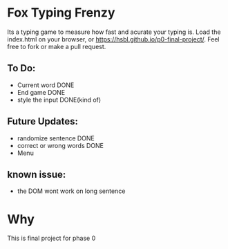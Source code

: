 # Fox Typing Frenzy

Its a typing game to measure how fast and acurate your typing is.
Load the index.html on your browser, or https://hsbl.github.io/p0-final-project/.
Feel free to fork or make a pull request.

## To Do:

- Current word DONE
- End game DONE
- style the input DONE(kind of)

## Future Updates:

- randomize sentence DONE
- correct or wrong words DONE
- Menu

## known issue:

- the DOM wont work on long sentence

# Why

This is final project for phase 0
